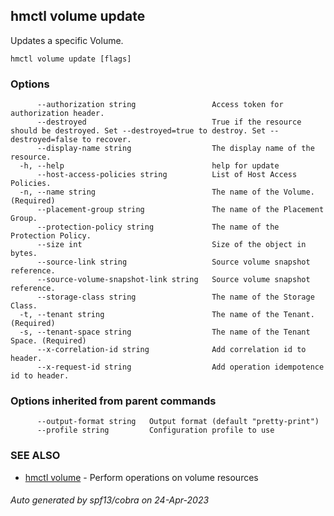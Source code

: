 ## hmctl volume update

Updates a specific Volume.

```
hmctl volume update [flags]
```

### Options

```
      --authorization string                 Access token for authorization header.
      --destroyed                            True if the resource should be destroyed. Set --destroyed=true to destroy. Set --destroyed=false to recover.
      --display-name string                  The display name of the resource.
  -h, --help                                 help for update
      --host-access-policies string          List of Host Access Policies.
  -n, --name string                          The name of the Volume. (Required)
      --placement-group string               The name of the Placement Group.
      --protection-policy string             The name of the Protection Policy.
      --size int                             Size of the object in bytes.
      --source-link string                   Source volume snapshot reference.
      --source-volume-snapshot-link string   Source volume snapshot reference.
      --storage-class string                 The name of the Storage Class.
  -t, --tenant string                        The name of the Tenant. (Required)
  -s, --tenant-space string                  The name of the Tenant Space. (Required)
      --x-correlation-id string              Add correlation id to header.
      --x-request-id string                  Add operation idempotence id to header.
```

### Options inherited from parent commands

```
      --output-format string   Output format (default "pretty-print")
      --profile string         Configuration profile to use
```

### SEE ALSO

* [hmctl volume](hmctl_volume.md)	 - Perform operations on volume resources

###### Auto generated by spf13/cobra on 24-Apr-2023
